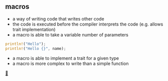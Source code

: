 ## macros

* a way of writing code that writes other code
* the code is executed before the compiler interprets the code (e.g. allows trait implementation)
* a macro is able to take a variable number of parameters 
```rust
println!("Hello");
println!("Hello {}", name);
```
* a macro is able to implement a trait for a given type
* a macro is more complex to write than a simple function

[📒](https://doc.rust-lang.org/book/ch19-06-macros.html)
 